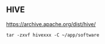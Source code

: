 ## HIVE

https://archive.apache.org/dist/hive/

```shell
tar -zxvf hivexxx -C ~/app/software
```









